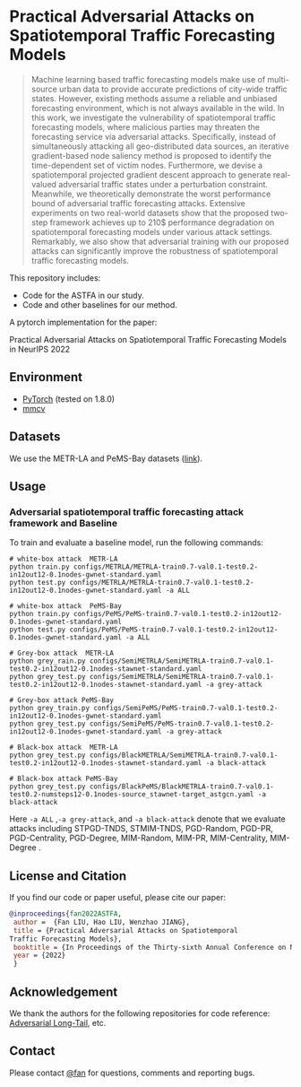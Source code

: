# Practical Adversarial Attacks on Spatiotemporal Traffic Forecasting Models



> Machine learning based traffic forecasting models make use of multi-source urban data to provide accurate predictions of city-wide traffic states. However, existing methods assume a reliable and unbiased forecasting environment, which is not always available in the wild.
In this work, we investigate the vulnerability of spatiotemporal traffic forecasting models, where malicious parties may threaten the forecasting service via adversarial attacks.
Specifically, instead of simultaneously attacking all geo-distributed data sources, an iterative gradient-based node saliency method is proposed to identify the time-dependent set of victim nodes.
Furthermore, we devise a spatiotemporal projected gradient descent approach to generate real-valued adversarial traffic states under a  perturbation constraint.
Meanwhile, we theoretically demonstrate the worst performance bound of adversarial traffic forecasting attacks. Extensive experiments on two real-world datasets show that the proposed two-step framework achieves up to 210$ performance degradation on spatiotemporal forecasting models under various attack settings.
Remarkably, we also show that adversarial training with our proposed attacks can significantly improve the robustness of spatiotemporal traffic forecasting models.

This repository includes:
- Code for the ASTFA in our study.
- Code and other baselines for our method.

A pytorch implementation for the paper:

Practical Adversarial Attacks on Spatiotemporal
Traffic Forecasting Models in NeurIPS 2022

## Environment 
* [PyTorch](https://pytorch.org/) (tested on 1.8.0)
* [mmcv](https://github.com/open-mmlab/mmcv)


## Datasets
We use the METR-LA and PeMS-Bay datasets ([link](https://drive.google.com/drive/folders/10FOTa6HXPqX8Pf5WRoRwcFnW9BrNZEIX)). 

## Usage
### Adversarial spatiotemporal traffic forecasting attack framework and Baseline
To train and evaluate a baseline model, run the following commands:
```
# white-box attack  METR-LA
python train.py configs/METRLA/METRLA-train0.7-val0.1-test0.2-in12out12-0.1nodes-gwnet-standard.yaml
python test.py configs/METRLA/METRLA-train0.7-val0.1-test0.2-in12out12-0.1nodes-gwnet-standard.yaml -a ALL

# white-box attack  PeMS-Bay
python train.py configs/PeMS/PeMS-train0.7-val0.1-test0.2-in12out12-0.1nodes-gwnet-standard.yaml
python test.py configs/PeMS/PeMS-train0.7-val0.1-test0.2-in12out12-0.1nodes-gwnet-standard.yaml -a ALL

# Grey-box attack  METR-LA
python grey_rain.py configs/SemiMETRLA/SemiMETRLA-train0.7-val0.1-test0.2-in12out12-0.1nodes-stawnet-standard.yaml
python grey_test.py configs/SemiMETRLA/SemiMETRLA-train0.7-val0.1-test0.2-in12out12-0.1nodes-stawnet-standard.yaml -a grey-attack

# Grey-box attack PeMS-Bay
python grey_train.py configs/SemiPeMS/PeMS-train0.7-val0.1-test0.2-in12out12-0.1nodes-gwnet-standard.yaml
python grey_test.py configs/SemiPeMS/PeMS-train0.7-val0.1-test0.2-in12out12-0.1nodes-gwnet-standard.yaml -a grey-attack

# Black-box attack  METR-LA
python grey_test.py configs/BlackMETRLA/SemiMETRLA-train0.7-val0.1-test0.2-in12out12-0.1nodes-stawnet-standard.yaml -a black-attack

# Black-box attack PeMS-Bay
python grey_test.py configs/BlackPeMS/BlackMETRLA-train0.7-val0.1-test0.2-numsteps12-0.1nodes-source_stawnet-target_astgcn.yaml -a black-attack

```
Here `-a ALL` ,`-a grey-attack`, and `-a black-attack` denote that we evaluate attacks including STPGD-TNDS, STMIM-TNDS, PGD-Random, PGD-PR, PGD-Centrality, PGD-Degree, MIM-Random, MIM-PR, MIM-Centrality, MIM-Degree .


## License and Citation
If you find our code or paper useful, please cite our paper:
```bibtex
@inproceedings{fan2022ASTFA,
 author =  {Fan LIU, Hao LIU, Wenzhao JIANG},
 title = {Practical Adversarial Attacks on Spatiotemporal
Traffic Forecasting Models},
 booktitle = {In Proceedings of the Thirty-sixth Annual Conference on Neural Information Processing Systems (NeurIPS)},
 year = {2022}
 }
```
## Acknowledgement
We thank the authors for the following repositories for code reference:
[Adversarial Long-Tail](https://github.com/wutong16/Adversarial_Long-Tail), etc.

## Contact
Please contact [@fan](https://github.com/luckyfan-cs) for questions, comments and reporting bugs.
